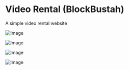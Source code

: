 # Video Rental (BlockBustah)
A simple video rental website


![Image](https://github.com/user-attachments/assets/3ebf3320-8808-4757-af6a-1680c07d2724)




![Image](https://github.com/user-attachments/assets/ebdbd9a4-8155-45c2-9cb4-5308d86dda74)



![Image](https://github.com/user-attachments/assets/fd1d3737-35e9-4ef1-81b7-1a0047f65711)



![Image](https://github.com/user-attachments/assets/f478421d-a01f-4498-b8fd-41dcaf96db43)

